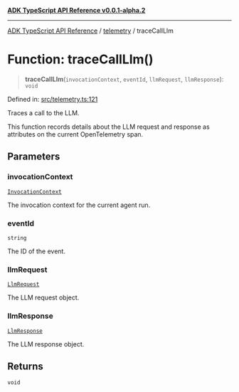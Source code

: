 [**ADK TypeScript API Reference v0.0.1-alpha.2**](../../README.md)

***

[ADK TypeScript API Reference](../../modules.md) / [telemetry](../README.md) / traceCallLlm

# Function: traceCallLlm()

> **traceCallLlm**(`invocationContext`, `eventId`, `llmRequest`, `llmResponse`): `void`

Defined in: [src/telemetry.ts:121](https://github.com/njraladdin/adk-typescript/blob/main/src/telemetry.ts#L121)

Traces a call to the LLM.

This function records details about the LLM request and response as
attributes on the current OpenTelemetry span.

## Parameters

### invocationContext

[`InvocationContext`](../../agents/InvocationContext/classes/InvocationContext.md)

The invocation context for the current agent run.

### eventId

`string`

The ID of the event.

### llmRequest

[`LlmRequest`](../../models/LlmRequest/classes/LlmRequest.md)

The LLM request object.

### llmResponse

[`LlmResponse`](../../models/LlmResponse/classes/LlmResponse.md)

The LLM response object.

## Returns

`void`

